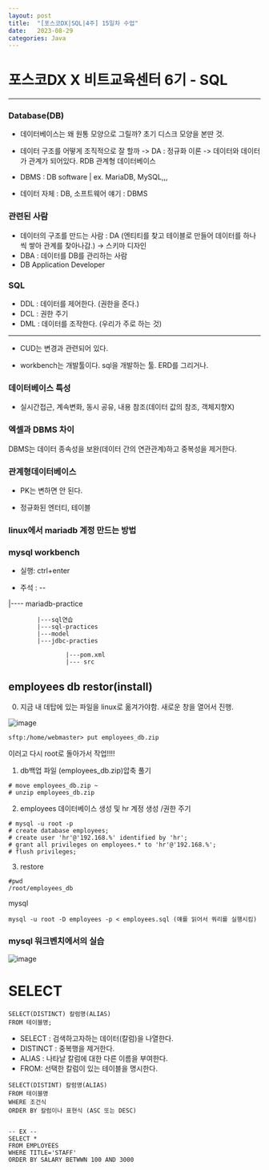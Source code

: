 ```yaml
---
layout: post
title:  "[포스코DX|SQL|4주] 15일차 수업"
date:   2023-08-29
categories: Java
---
```


# 포스코DX X 비트교육센터 6기 - SQL

---

### Database(DB)

- 데이터베이스는 왜 원통 모양으로 그릴까? 초기 디스크 모양을 본딴 것.

- 데이터 구조를 어떻게 조직적으로 잘 할까 -> DA : 정규화 이론 -> 데이터와 데이터가 관계가 되어있다. RDB 관계형 데이터베이스

- DBMS : DB software | ex. MariaDB, MySQL,,,
- 데이터 자체 : DB, 소프트웨어 얘기 : DBMS


### 관련된 사람 

- 데이터의 구조를 만드는 사람 : DA (엔티티를 찾고 테이블로 만들어 데이터를 하나씩 쌓아 관계를 찾아나감.) -> 스키마 디자인
- DBA : 데이터를 DB를 관리하는 사람
- DB Application Developer

### SQL

- DDL : 데이터를 제어한다. (권한을 준다.)
- DCL : 권한 주기
- DML : 데이터를 조작한다. (우리가 주로 하는 것)

---

- CUD는 변경과 관련되어 있다. 


- workbench는 개발툴이다. sql을 개발하는 툴. ERD를 그리거나.


### 데이터베이스 특성

- 실시간접근, 계속변화, 동시 공유, 내용 참조(데이터 값의 참조, 객체지향X)


### 엑셀과 DBMS 차이

DBMS는 데이터 종속성을 보완(데이터 간의 연관관계)하고 중복성을 제거한다. 



### 관계형데이터베이스

- PK는 변하면 안 된다.

- 정규화된 엔터티, 테이블




### linux에서 mariadb 계정 만드는 방법


### mysql workbench

- 실행: ctrl+enter

- 주석 : --


|---- mariadb-practice

            |---sql연습
            |---sql-practices
            |---model
            |---jdbc-practies
		
		            |---pom.xml
		            |--- src


## employees db restor(install)

0. 지금 내 데탑에 있는 파일을 linux로 옮겨가야함. 새로운 창을 열어서 진행.

![image](https://github.com/talkingOrange/talkingOrange.github.io/assets/88815795/eddedd75-5544-4250-8765-d73c428ee7b2)

```
sftp:/home/webmaster> put employees_db.zip
```

이러고 다시 root로 돌아가서 작업!!!!

1. db백업 파일 (employees_db.zip)압축 풀기

```
# move employees_db.zip ~
# unzip employees_db.zip
```

2. employees 데이터베이스 생성 및 hr 계정 생성 /권한 주기

```
# mysql -u root -p
# create database employees;
# create user 'hr'@'192.168.%' identified by 'hr';
# grant all privileges on employees.* to 'hr'@'192.168.%';
# flush privileges;
```

3. restore

```
#pwd
/root/employees_db
```

mysql

```
mysql -u root -D employees -p < employees.sql (얘를 읽어서 쿼리를 실행시킴)
```

### mysql 워크벤치에서의 실습

![image](https://github.com/talkingOrange/talkingOrange.github.io/assets/88815795/135d29f6-464c-439e-9e8e-f6a33ba570e6)



# SELECT

```
SELECT(DISTINCT) 칼럼명(ALIAS)
FROM 테이블명;
```

- SELECT : 검색하고자하는 데이터(칼럼)을 나열한다.
- DISTINCT : 중복행을 제거한다.
- ALIAS : 나타날 칼럼에 대한 다른 이름을 부여한다.
- FROM: 선택한 칼럼이 있는 테이블을 명시한다.

```
SELECT(DISTINT) 칼럼명(ALIAS)
FROM 테이블명
WHERE 조건식
ORDER BY 칼럼이나 표현식 (ASC 또는 DESC)


-- EX --
SELECT *
FROM EMPLOYEES
WHERE TITLE='STAFF'
ORDER BY SALARY BETWWN 100 AND 3000
```
